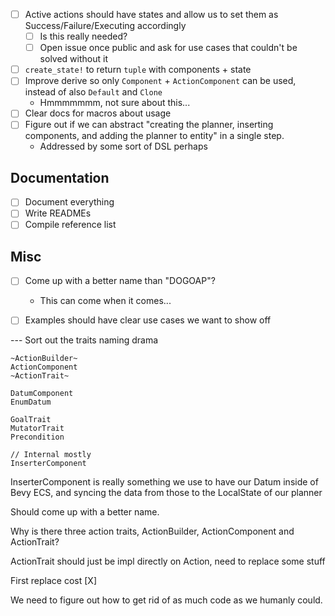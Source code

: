 - [ ] Active actions should have states and allow us to set them as Success/Failure/Executing accordingly
    - [ ] Is this really needed?
    - [ ] Open issue once public and ask for use cases that couldn't be solved without it

- [ ] `create_state!` to return `tuple` with components + state
- [ ] Improve derive so only `Component` + `ActionComponent` can be used, instead of also `Default` and `Clone`
    - Hmmmmmmm, not sure about this...
- [ ] Clear docs for macros about usage
- [ ] Figure out if we can abstract "creating the planner, inserting components, and adding the planner to entity" in a single step.
    - Addressed by some sort of DSL perhaps

## Documentation

- [ ] Document everything
- [ ] Write READMEs
- [ ] Compile reference list

## Misc

- [ ] Come up with a better name than "DOGOAP"?
    - This can come when it comes...

- [ ] Examples should have clear use cases we want to show off



--- Sort out the traits naming drama

    ~ActionBuilder~
    ActionComponent
    ~ActionTrait~

    DatumComponent
    EnumDatum

    GoalTrait
    MutatorTrait
    Precondition

    // Internal mostly
    InserterComponent



InserterComponent is really something we use to have our Datum inside of Bevy ECS, and syncing
the data from those to the LocalState of our planner

Should come up with a better name.





Why is there three action traits, ActionBuilder, ActionComponent and ActionTrait?


ActionTrait should just be impl directly on Action, need to replace some stuff

First replace cost [X]

We need to figure out how to get rid of as much code as we humanly could.